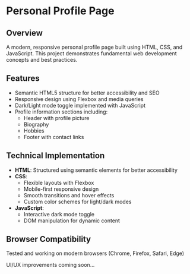 # Personal Profile Page

## Overview
A modern, responsive personal profile page built using HTML, CSS, and JavaScript. This project demonstrates fundamental web development concepts and best practices.

## Features
- Semantic HTML5 structure for better accessibility and SEO
- Responsive design using Flexbox and media queries
- Dark/Light mode toggle implemented with JavaScript
- Profile information sections including:
  - Header with profile picture
  - Biography
  - Hobbies
  - Footer with contact links

## Technical Implementation
- **HTML**: Structured using semantic elements for better accessibility
- **CSS**: 
  - Flexible layouts with Flexbox
  - Mobile-first responsive design
  - Smooth transitions and hover effects
  - Custom color schemes for light/dark modes
- **JavaScript**:
  - Interactive dark mode toggle
  - DOM manipulation for dynamic content

## Browser Compatibility
Tested and working on modern browsers (Chrome, Firefox, Safari, Edge)

UI/UX improvements coming soon...